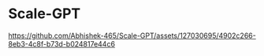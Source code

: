 # Scale-GPT

https://github.com/Abhishek-465/Scale-GPT/assets/127030695/4902c266-8eb3-4c8f-b73d-b024817e44c6



